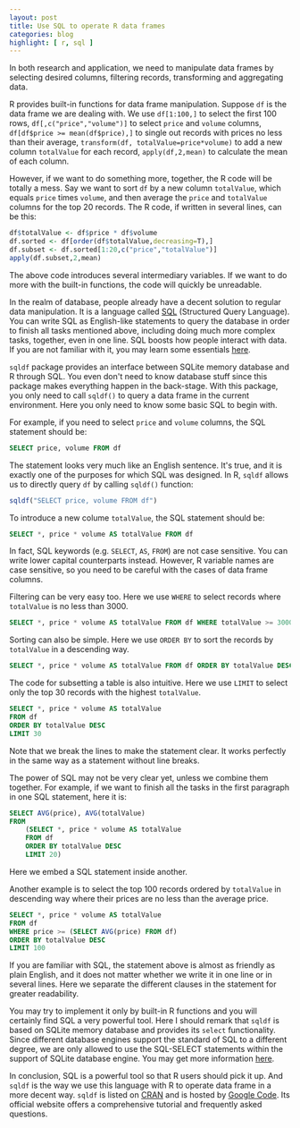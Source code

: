 ```yaml
---
layout: post
title: Use SQL to operate R data frames
categories: blog
highlight: [ r, sql ]
---
```


In both research and application, we need to manipulate data frames by selecting desired columns, filtering records, transforming and aggregating data. 

R provides built-in functions for data frame manipulation. Suppose `df` is the data frame we are dealing with. We use `df[1:100,]` to select the first 100 rows, `df[,c("price","volume")]` to select `price` and `volume` columns, `df[df$price >= mean(df$price),]` to single out records with prices no less than their average, `transform(df, totalValue=price*volume)` to add a new column `totalValue` for each record, `apply(df,2,mean)` to calculate the mean of each column.

However, if we want to do something more, together, the R code will be totally a mess. Say we want to sort `df` by a new column `totalValue`, which equals `price` times `volume`, and then average the `price` and `totalValue` columns for the top 20 records. The R code, if written in several lines, can be this:

```r
df$totalValue <- df$price * df$volume
df.sorted <- df[order(df$totalValue,decreasing=T),]
df.subset <- df.sorted[1:20,c("price","totalValue")]
apply(df.subset,2,mean)
```

The above code introduces several intermediary variables. If we want to do more with the built-in functions, the code will quickly be unreadable.

In the realm of database, people already have a decent solution to regular data manipulation. It is a language called [SQL](https://en.wikipedia.org/wiki/SQL) (Structured Query Language). You can write SQL as English-like statements to query the database in order to finish all tasks mentioned above, including doing much more complex tasks, together, even in one line. SQL boosts how people interact with data. If you are not familiar with it, you may learn some essentials [here](http://www.w3schools.com/sql/).

`sqldf` package provides an interface between SQLite memory database and R through SQL. You even don't need to know database stuff since this package makes everything happen in the back-stage. With this package, you only need to call `sqldf()` to query a data frame in the current environment. Here you only need to know some basic SQL to begin with. 

For example, if you need to select `price` and `volume` columns, the SQL statement should be:

```sql
SELECT price, volume FROM df
```

The statement looks very much like an English sentence. It's true, and it is exactly one of the purposes for which SQL was designed. In R, `sqldf` allows us to directly query `df` by calling `sqldf()` function:

```r
sqldf("SELECT price, volume FROM df")
```

To introduce a new colume `totalValue`, the SQL statement should be:

```sql
SELECT *, price * volume AS totalValue FROM df
```

In fact, SQL keywords (e.g. `SELECT`, `AS`, `FROM`) are not case sensitive. You can write lower capital counterparts instead. However, R variable names are case sensitive, so you need to be careful with the cases of data frame columns. 

Filtering can be very easy too. Here we use `WHERE` to select records where `totalValue` is no less than 3000.

```sql
SELECT *, price * volume AS totalValue FROM df WHERE totalValue >= 3000
```

Sorting can also be simple. Here we use `ORDER BY` to sort the records by `totalValue` in a descending way.

```sql
SELECT *, price * volume AS totalValue FROM df ORDER BY totalValue DESC
```

The code for subsetting a table is also intuitive. Here we use `LIMIT` to select only the top 30 records with the highest `totalValue`.

```sql
SELECT *, price * volume AS totalValue 
FROM df 
ORDER BY totalValue DESC 
LIMIT 30
```

Note that we break the lines to make the statement clear. It works perfectly in the same way as a statement without line breaks.

The power of SQL may not be very clear yet, unless we combine them together. For example, if we want to finish all the tasks in the first paragraph in one SQL statement, here it is:

```sql
SELECT AVG(price), AVG(totalValue) 
FROM 
    (SELECT *, price * volume AS totalValue 
    FROM df 
    ORDER BY totalValue DESC 
    LIMIT 20)
```

Here we embed a SQL statement inside another.

Another example is to select the top 100 records ordered by `totalValue` in descending way where their prices are no less than the average price.

```sql
SELECT *, price * volume AS totalValue 
FROM df 
WHERE price >= (SELECT AVG(price) FROM df)
ORDER BY totalValue DESC
LIMIT 100
```

If you are familiar with SQL, the statement above is almost as friendly as plain English, and it does not matter whether we write it in one line or in several lines. Here we separate the different clauses in the statement for greater readability.

You may try to implement it only by built-in R functions and you will certainly find SQL a very powerful tool. Here I should remark that `sqldf` is based on SQLite memory database and provides its `select` functionality. Since different database engines support the standard of SQL to a different degree, we are only allowed to use the SQL-SELECT statements within the support of SQLite database engine. You may get more information [here](http://www.sqlite.org/lang_select.html).

In conclusion, SQL is a powerful tool so that R users should pick it up. And `sqldf` is the way we use this language with R to operate data frame in a more decent way. `sqldf` is listed on [CRAN](http://cran.r-project.org/web/packages/sqldf/) and is hosted by [Google Code](https://code.google.com/p/sqldf/). Its official website offers a comprehensive tutorial and frequently asked questions.
